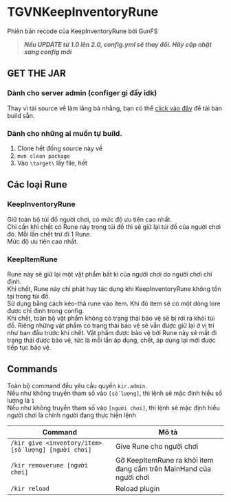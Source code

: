 # TGVNKeepInventoryRune

Phiên bản recode của KeepInventoryRune bởi GunFS

> ***Nếu UPDATE từ 1.0 lên 2.0, config.yml sẽ thay đổi. Hãy cập nhật sang config mới*** 

## GET THE JAR

### Dành cho server admin (configer gì đấy idk)

Thay vì tải source về làm lằng bà nhằng, bạn có thể [click vào đây](https://github.com/TinLite/TGVNKeepInventoryRune/releases/latest) để tải bản build sẵn.

### Dành cho những ai muốn tự build.

1. Clone hết đống source này về
2. `mvn clean package`
3. Vào `\target\` lấy file, hết

## Các loại Rune

### KeepInventoryRune

Giữ toàn bộ túi đồ người chơi, có mức độ ưu tiên cao nhất.  
Chỉ cần khi chết có Rune này trong túi đồ thì sẽ giữ lại túi đồ của người chơi đó. Mỗi lần chết trừ đi 1 Rune.  
Mức độ ưu tiên cao nhất.

### KeepItemRune

Rune này sẽ giữ lại một vật phẩm bất kì của người chơi do người chơi chỉ định.  
Khi chết, Rune này chỉ phát huy tác dụng khi KeepInventoryRune không tồn tại trong túi đồ.  
Sử dụng bằng cách kéo-thả rune vào item. Khi đó item sẽ có một dòng lore được chỉ định trong config.  
Khi chết, toàn bộ vật phẩm không có trạng thái bảo vệ sẽ bị rơi ra khỏi túi đồ. Riêng những vật phẩm có trạng thái bảo vệ sẽ vẫn được giữ lại ở vị trí như ban đầu trước khi chết. Vật phẩm được bảo vệ bởi Rune này sẽ mất đi trạng thái được bảo vệ, tức là mỗi lần áp dụng, chết, áp dụng lại mới được tiếp tục bảo vệ.

## Commands

Toàn bộ command đều yêu cầu quyền `kir.admin`.  
Nếu như không truyền tham số vào `[số lượng]`, thì lệnh sẽ mặc định hiểu số lượng là `1`  
Nếu như không truyền tham số vào `[người chơi]`, thì lệnh sẽ mặc định hiểu người chơi là chính người đang thực hiện lệnh

|Command|Mô tả|
|---|---|
|`/kir give <inventory/item> [số lượng] [người chơi]	`|Give Rune cho người chơi|
|`/kir removerune [người chơi]`|Gỡ KeepItemRune ra khỏi item đang cầm trên MainHand của người chơi|
|`/kir reload`|Reload plugin|
